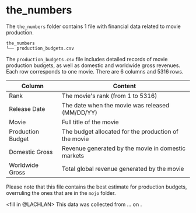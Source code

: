 # the_numbers

The `the_numbers` folder contains 1 file with financial data related to movie production. 

```
the_numbers
└── production_budgets.csv
```


The `production_budgets.csv` file includes detailed records of movie production budgets, as well as domestic and worldwide gross revenues. Each row corresponds to one movie. There are 6 columns and 5316 rows.

| Column           | Content                                                   |
|------------------|-----------------------------------------------------------|
| Rank             | The movie's rank (from 1 to 5316)                         |
| Release Date     | The date when the movie was released (MM/DD/YY)           |
| Movie            | Full title of the movie                                   |
| Production Budget| The budget allocated for the production of the movie      |
| Domestic Gross   | Revenue generated by the movie in domestic markets        |
| Worldwide Gross  | Total global revenue generated by the movie               |

Please note that this file contains the best estimate for production budgets, overruling the ones that are in the `mojo` folder.

<fill in @LACHLAN>
This data was collected from ... <link> on <date>.